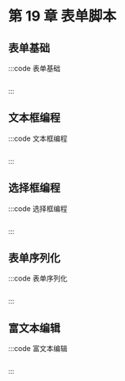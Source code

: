 # 第 19 章 表单脚本

## 表单基础

:::code 表单基础

```js
```

:::

## 文本框编程

:::code 文本框编程

```js
```

:::

## 选择框编程

:::code 选择框编程

```js
```

:::

## 表单序列化

:::code 表单序列化

```js
```

:::

## 富文本编辑

:::code 富文本编辑

```js
```

:::
